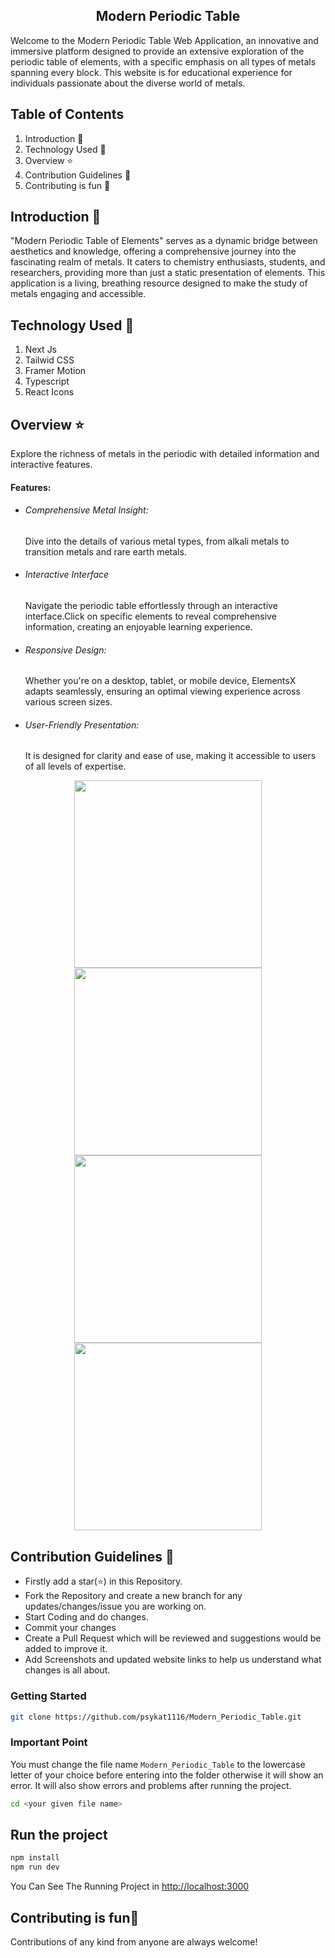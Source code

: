 ## <div align="center">Modern Periodic Table</div>

Welcome to the Modern Periodic Table Web Application, an innovative and immersive platform designed to provide an extensive exploration of the periodic table of elements, with a specific emphasis on all types of metals spanning every block. This website is for educational experience for individuals passionate about the diverse world of metals.

## Table of Contents

1. Introduction 📌
2. Technology Used 🚀
3. Overview ⭐
4. Contribution Guidelines 📑
5. Contributing is fun 🧡

## Introduction 📌

"Modern Periodic Table of Elements" serves as a dynamic bridge between aesthetics and knowledge, offering a comprehensive journey into the fascinating realm of metals. It caters to chemistry enthusiasts, students, and researchers, providing more than just a static presentation of elements. This application is a living, breathing resource designed to make the study of metals engaging and accessible.

## Technology Used 🚀

1. Next Js
2. Tailwid CSS
3. Framer Motion
4. Typescript
5. React Icons

## Overview ⭐

Explore the richness of metals in the periodic with detailed information and interactive features.

#### Features:

- ###### Comprehensive Metal Insight:
  Dive into the details of various metal types, from alkali metals to transition metals and rare earth metals.
- ###### Interactive Interface
  Navigate the periodic table effortlessly through an interactive interface.Click on specific elements to reveal comprehensive information, creating an enjoyable learning experience.
- ###### Responsive Design:

  Whether you're on a desktop, tablet, or mobile device, ElementsX adapts seamlessly, ensuring an optimal viewing experience across various screen sizes.

- ###### User-Friendly Presentation:
  It is designed for clarity and ease of use, making it accessible to users of all levels of expertise.

 <div align="center"><img src="https://github.com/psykat1116/Modern_Periodic_Table/blob/master/Screenshot-1.png?raw=true" height="300"></div>
 <div align="center"><img src="https://github.com/psykat1116/Modern_Periodic_Table/blob/master/Screenshot-2.png?raw=true" height="300"></div>
 <div align="center"><img src="https://github.com/psykat1116/Modern_Periodic_Table/blob/master/Screenshot-3.png?raw=true" height="300"></div>
 <div align="center"><img src="https://github.com/psykat1116/Modern_Periodic_Table/blob/master/Screenshot-4.png?raw=true" height="300"></div>

## Contribution Guidelines 📑

- Firstly add a star(⭐) in this Repository.
- Fork the Repository and create a new branch for any updates/changes/issue you are working on.
- Start Coding and do changes.
- Commit your changes
- Create a Pull Request which will be reviewed and suggestions would be added to improve it.
- Add Screenshots and updated website links to help us understand what changes is all about.

### Getting Started

```bash
git clone https://github.com/psykat1116/Modern_Periodic_Table.git
```

### Important Point

You must change the file name `Modern_Periodic_Table` to the lowercase letter of your choice before entering into the folder otherwise it will show an error. It will also show errors and problems after running the project.

```bash
cd <your given file name>
```

## Run the project

```bash
npm install
npm run dev
```

You Can See The Running Project in [http://localhost:3000](http://localhost:3000)

## Contributing is fun🧡

Contributions of any kind from anyone are always welcome!
